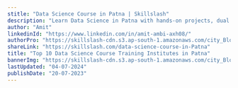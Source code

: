 ```yaml
---
stitle: "Data Science Course in Patna | Skillslash"
description: "Learn Data Science in Patna with hands-on projects, dual certification, and job referrals."
author: "Amit"
linkedinId: "https://www.linkedin.com/in/amit-ambi-axh08/"
authorPro: "https://skillslash-cdn.s3.ap-south-1.amazonaws.com/city_Blog/amit_profile.jpeg"
shareLink: "https://skillslash.com/data-science-course-in-Patna"
title: "Top 10 Data Science Course Training Institutes in Patna"
bannerImg: "https://skillslash-cdn.s3.ap-south-1.amazonaws.com/city_Blog/top_10_logo.webp"
lastUpdated: "04-07-2024"
publishDate: "20-07-2023"
---
```


